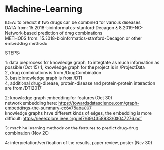 # Machine-Learning  

IDEA: to predict if two drugs can be combined for various diseases  
DATA from:  15.2018-bioinformatics-stanford-Decagon &  8.2019-NC-Network-based prediction of drug combinations  
METHODS from: 15.2018-bioinformatics-stanford-Decagon or other embedding methods  

STEPS:   

1: data preprocess for knowledge graph, to integtate as much information as possible  (Oct 15)
   1, knowledge graph for the project is in /ProjectData  
   2, drug combinations is from /DrugCombination  
   3, basic knowledge graph is from /DTI  
   4, additional drug-disease, protein-disease and protein-protein interaction are from /DTI2017   
   

2: knowledge graph embedding for features  (Oct 30)  
   network embedding here: https://towardsdatascience.com/graph-embeddings-the-summary-cc6075aba007   
   knowledge graphs have different kinds of edges, the embedding is more difficult:          https://ieeexplore.ieee.org/iel7/69/4358933/08047276.pdf   

3: machine learning methods on the features to predict drug-drug combination  (Nov 20)  

4: interpretation/verification of the results, paper review, poster   (Nov 30)  
